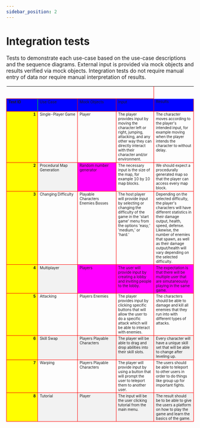 ```yaml
---
sidebar_position: 2
---
```

# Integration tests

Tests to demonstrate each use-case based on the use-case descriptions and the sequence diagrams. External input is provided via mock objects and results verified via mock objects. Integration tests do not require manual entry of data nor require manual interpretation of results.

<table cellspacing="0" style="border-collapse: collapse;">
  <tbody>
    <tr>
    <tr>
      <td class="" style="width: 206.25px; height: 33.75px; font-weight: bold; font-size: 10px; text-align: center; vertical-align: top; border-bottom: 1px solid rgb(255, 0, 0);"></td>
      <td class="" style="width: 195.75px; height: 33.75px; font-weight: bold; font-size: 10px; text-align: center; vertical-align: top; border-bottom: 1px solid rgb(255, 0, 0);"></td>
      <td class="" style="width: 164.25px; height: 33.75px; font-weight: bold; font-size: 10px; text-align: center; vertical-align: top; border-bottom: 1px solid rgb(255, 0, 0);"></td>
      <td class="" style="width: 164.25px; height: 33.75px; font-weight: bold; font-size: 10px; text-align: center; vertical-align: top; border-bottom: 1px solid rgb(255, 0, 0); border-right: 1px solid rgb(255, 0, 0);"></td>
    </tr>
    <tr>
      <td class="" style="background-color: rgb(0, 0, 255); width: 164.25px; height: 33.75px; font-weight: bold; font-size: 10px; text-align: left; vertical-align: top; border-bottom: 1px solid rgb(255, 0, 0); border-right: 1px solid rgb(0, 255, 0); border-left: 1px solid rgb(255, 0, 0);">Test ID</td>
      <td class="" style="background-color: rgb(0, 0, 255); width: 206.25px; height: 33.75px; font-size: 10px; text-align: left; vertical-align: top; border-bottom: 1px solid rgb(255, 0, 0); border-right: 1px solid rgb(255, 0, 0);">Use Case</td>
      <td class="" style="background-color: rgb(0, 0, 255); width: 195.75px; height: 33.75px; font-size: 10px; text-align: left; vertical-align: top; border-bottom: 1px solid rgb(255, 0, 0); border-right: 1px solid rgb(255, 0, 0);">Mock Objects</td>
      <td class="" style="background-color: rgb(0, 0, 255); width: 164.25px; height: 33.75px; font-size: 10px; text-align: left; vertical-align: top; border-bottom: 1px solid rgb(255, 0, 0); border-right: 1px solid rgb(255, 0, 0);">Input</td>
      <td class="" style="background-color: rgb(0, 0, 255); width: 164.25px; height: 33.75px; font-size: 10px; text-align: left; vertical-align: top; border-bottom: 1px solid rgb(255, 0, 0); border-right: 1px solid rgb(255, 0, 0);">Results</td>
    </tr>
    <tr>
      <td class="" style="background-color: rgb(255, 255, 0); width: 164.25px; height: 62.25px; font-weight: bold; font-size: 10px; text-align: right; vertical-align: top; border-bottom: 1px solid rgb(255, 0, 0); border-right: 1px solid rgb(255, 0, 0); border-left: 1px solid rgb(255, 0, 0);">1</td>
      <td class="" style="width: 206.25px; height: 62.25px; font-size: 10px; text-align: left; vertical-align: top; border-bottom: 1px solid rgb(255, 0, 0); border-right: 1px solid rgb(255, 0, 0);">Single-Player Game</td>
      <td class="" style="width: 195.75px; height: 62.25px; font-size: 10px; text-align: left; vertical-align: top; border-bottom: 1px solid rgb(255, 0, 0); border-right: 1px solid rgb(255, 0, 0);">Player</td>
      <td class="" style="width: 164.25px; height: 62.25px; font-size: 10px; text-align: left; vertical-align: top; border-bottom: 1px solid rgb(255, 0, 0); border-right: 1px solid rgb(255, 0, 0);">The player provides input by moving the character left or right, jumping, attacking, and any other way they can directly interact with their character and/or environment.</td>
      <td class="" style="width: 164.25px; height: 62.25px; font-size: 10px; text-align: left; vertical-align: top; border-bottom: 1px solid rgb(255, 0, 0); border-right: 1px solid rgb(255, 0, 0);">The character moves according to the player's intended input, for example moving when the player intends the character to without delay.</td>
    </tr>
    <tr>
      <td class="" style="background-color: rgb(255, 255, 0); width: 164.25px; height: 48px; font-weight: bold; font-size: 10px; text-align: right; vertical-align: top; border-bottom: 1px solid rgb(255, 0, 0); border-right: 1px solid rgb(255, 0, 0); border-left: 1px solid rgb(255, 0, 0);">2</td>
      <td class="" style="background-color: rgb(242, 242, 242); width: 206.25px; height: 48px; font-size: 10px; text-align: left; vertical-align: top; border-bottom: 1px solid rgb(255, 0, 0); border-right: 1px solid rgb(255, 0, 0);">Procedural Map Generation
</td>
      <td class="" style="background-color: rgb(255, 0, 255); width: 195.75px; height: 48px; font-size: 10px; text-align: left; vertical-align: top; border-bottom: 1px solid rgb(255, 0, 0); border-right: 1px solid rgb(255, 0, 0);">Random number generator</td>
      <td class="" style="width: 164.25px; height: 48px; font-size: 10px; text-align: left; vertical-align: top; border-bottom: 1px solid rgb(255, 0, 0); border-right: 1px solid rgb(255, 0, 0);">The necessary input is the size of the map, for example 10 by 10 map blocks.</td>
      <td class="" style="width: 164.25px; height: 48px; font-size: 10px; text-align: left; vertical-align: top; border-bottom: 1px solid rgb(255, 0, 0); border-right: 1px solid rgb(255, 0, 0);">We should expect a procedurally generated map so that the player can access every map block.</td>
    </tr>
    <tr>
      <td class="" style="background-color: rgb(255, 255, 0); width: 164.25px; height: 51.75px; font-weight: bold; font-size: 10px; text-align: right; vertical-align: top; border-bottom: 1px solid rgb(255, 0, 0); border-right: 1px solid rgb(255, 0, 0); border-left: 1px solid rgb(255, 0, 0);">3</td>
      <td class="" style="width: 206.25px; height: 51.75px; font-size: 10px; text-align: left; vertical-align: top; border-bottom: 1px solid rgb(255, 0, 0); border-right: 1px solid rgb(255, 0, 0);">Changing Difficulty</td>
      <td class="" style="width: 195.75px; height: 51.75px; font-size: 10px; text-align: left; vertical-align: top; border-bottom: 1px solid rgb(255, 0, 0); border-right: 1px solid rgb(255, 0, 0);">Playable Characters
Enemies
Bosses</td>
      <td class="" style="width: 164.25px; height: 51.75px; font-size: 10px; text-align: left; vertical-align: top; border-bottom: 1px solid rgb(255, 0, 0); border-right: 1px solid rgb(255, 0, 0);">The host player will provide input by selecting or changing the difficulty of the game in the 'start game' menu from the options 'easy,' 'medium,' or 'hard.'</td>
      <td class="" style="width: 164.25px; height: 51.75px; font-size: 10px; text-align: left; vertical-align: top; border-bottom: 1px solid rgb(255, 0, 0); border-right: 1px solid rgb(255, 0, 0);">Depending on the selected difficulty, the player's characters will have different statistics in their damage output, health, speed, defense. Likewise, the number of enemies that spawn, as well as their damage output/health will vary depending on the selected difficulty.</td>
    </tr>
    <tr>
      <td class="" style="background-color: rgb(255, 255, 0); width: 164.25px; height: 43.5px; font-weight: bold; font-size: 10px; text-align: right; vertical-align: top; border-bottom: 1px solid rgb(255, 0, 0); border-right: 1px solid rgb(255, 0, 0); border-left: 1px solid rgb(255, 0, 0);">4</td>
      <td class="" style="background-color: rgb(242, 242, 242); width: 206.25px; height: 43.5px; font-size: 10px; text-align: left; vertical-align: top; border-bottom: 1px solid rgb(255, 0, 0); border-right: 1px solid rgb(255, 0, 0);">Multiplayer</td>
      <td class="" style="background-color: rgb(255, 0, 255); width: 195.75px; height: 43.5px; font-size: 10px; text-align: left; vertical-align: top; border-bottom: 1px solid rgb(255, 0, 0); border-right: 1px solid rgb(255, 0, 0);">Players </td>
      <td class="" style="background-color: rgb(255, 0, 255); width: 164.25px; height: 43.5px; font-size: 10px; text-align: left; vertical-align: top; border-bottom: 1px solid rgb(255, 0, 0); border-right: 1px solid rgb(255, 0, 0);">The user will provide input by creating a lobby and inviting people to the lobby. </td>
      <td class="" style="background-color: rgb(255, 0, 255); width: 164.25px; height: 43.5px; font-size: 10px; text-align: left; vertical-align: top; border-bottom: 1px solid rgb(255, 0, 0); border-right: 1px solid rgb(255, 0, 0);">The expectation is that there will be multiple user that are simutaneously playing in the same game.</td>
    </tr>
    <tr>
      <td class="" style="background-color: rgb(255, 255, 0); width: 164.25px; height: 63.75px; font-weight: bold; font-size: 10px; text-align: right; vertical-align: top; border-bottom: 1px solid rgb(255, 0, 0); border-right: 1px solid rgb(255, 0, 0); border-left: 1px solid rgb(255, 0, 0);">5</td>
      <td class="" style="width: 206.25px; height: 63.75px; font-size: 10px; text-align: left; vertical-align: top; border-bottom: 1px solid rgb(255, 0, 0); border-right: 1px solid rgb(255, 0, 0);">Attacking</td>
      <td class="" style="width: 195.75px; height: 63.75px; font-size: 10px; text-align: left; vertical-align: top; border-bottom: 1px solid rgb(255, 0, 0); border-right: 1px solid rgb(255, 0, 0);">Players
Enemies</td>
      <td class="" style="width: 164.25px; height: 63.75px; font-size: 10px; text-align: left; vertical-align: top; border-bottom: 1px solid rgb(255, 0, 0); border-right: 1px solid rgb(255, 0, 0);">The player provides input by clicking specific buttons that will allow the user to do a specific attack which will be able to interact with enemies. </td>
      <td class="" style="width: 164.25px; height: 63.75px; font-size: 10px; text-align: left; vertical-align: top; border-bottom: 1px solid rgb(255, 0, 0); border-right: 1px solid rgb(255, 0, 0);">The characters should be able to damage and kill all enemies that they run into with different types of attacks.</td>
    </tr>
    <tr>
      <td class="" style="background-color: rgb(255, 255, 0); width: 164.25px; height: 49.5px; font-weight: bold; font-size: 10px; text-align: right; vertical-align: top; border-bottom: 1px solid rgb(255, 0, 0); border-right: 1px solid rgb(255, 0, 0); border-left: 1px solid rgb(255, 0, 0);">6</td>
      <td class="" style="background-color: rgb(242, 242, 242); width: 206.25px; height: 49.5px; font-size: 10px; text-align: left; vertical-align: top; border-bottom: 1px solid rgb(255, 0, 0); border-right: 1px solid rgb(255, 0, 0);">Skill Swap</td>
      <td class="" style="background-color: rgb(242, 242, 242); width: 195.75px; height: 49.5px; font-size: 10px; text-align: left; vertical-align: top; border-bottom: 1px solid rgb(255, 0, 0); border-right: 1px solid rgb(255, 0, 0);">Players
Playable Characters</td>
      <td class="" style="background-color: rgb(242, 242, 242); width: 164.25px; height: 49.5px; font-size: 10px; text-align: left; vertical-align: top; border-bottom: 1px solid rgb(255, 0, 0); border-right: 1px solid rgb(255, 0, 0);">The player will be able to drag and drop abilities into their skill slots. </td>
      <td class="" style="background-color: rgb(242, 242, 242); width: 164.25px; height: 49.5px; font-size: 10px; text-align: left; vertical-align: top; border-bottom: 1px solid rgb(255, 0, 0); border-right: 1px solid rgb(255, 0, 0);">Every character will have a unique skill set that will be able to change after leveling up.</td>
    </tr>
    <tr>
      <td class="" style="background-color: rgb(255, 255, 0); width: 164.25px; height: 48px; font-weight: bold; font-size: 10px; text-align: right; vertical-align: top; border-bottom: 1px solid rgb(255, 0, 0); border-right: 1px solid rgb(255, 0, 0); border-left: 1px solid rgb(255, 0, 0);">7</td>
      <td class="" style="width: 206.25px; height: 48px; font-size: 10px; text-align: left; vertical-align: top; border-bottom: 1px solid rgb(255, 0, 0); border-right: 1px solid rgb(255, 0, 0);">Warping</td>
      <td class="" style="width: 195.75px; height: 48px; font-size: 10px; text-align: left; vertical-align: top; border-bottom: 1px solid rgb(255, 0, 0); border-right: 1px solid rgb(255, 0, 0);">Players
Playable Characters</td>
      <td class="" style="width: 164.25px; height: 48px; font-size: 10px; text-align: left; vertical-align: top; border-bottom: 1px solid rgb(255, 0, 0); border-right: 1px solid rgb(255, 0, 0);">The player will provide input by using a button that will prompt the user to teleport them to another user. </td>
      <td class="" style="width: 164.25px; height: 48px; font-size: 10px; text-align: left; vertical-align: top; border-bottom: 1px solid rgb(255, 0, 0); border-right: 1px solid rgb(255, 0, 0);">The users should be able to teleport to other users in order to do things like group up for important fights. </td>
    </tr>
    <tr>
      <td class="" style="background-color: rgb(255, 255, 0); width: 164.25px; height: 47.25px; font-weight: bold; font-size: 10px; text-align: right; vertical-align: top; border-bottom: 1px solid rgb(255, 0, 0); border-right: 1px solid rgb(255, 0, 0); border-left: 1px solid rgb(255, 0, 0);">8</td>
      <td class="" style="background-color: rgb(242, 242, 242); width: 206.25px; height: 47.25px; font-size: 10px; text-align: left; vertical-align: top; border-bottom: 1px solid rgb(255, 0, 0); border-right: 1px solid rgb(255, 0, 0);">Tutorial</td>
      <td class="" style="background-color: rgb(242, 242, 242); width: 195.75px; height: 47.25px; font-size: 10px; text-align: left; vertical-align: top; border-bottom: 1px solid rgb(255, 0, 0); border-right: 1px solid rgb(255, 0, 0);">Player</td>
      <td class="" style="background-color: rgb(242, 242, 242); width: 164.25px; height: 47.25px; font-size: 10px; text-align: left; vertical-align: top; border-bottom: 1px solid rgb(255, 0, 0); border-right: 1px solid rgb(255, 0, 0);">The input will be the user clicking tutorial from the main menu. </td>
      <td class="" style="background-color: rgb(242, 242, 242); width: 164.25px; height: 47.25px; font-size: 10px; text-align: left; vertical-align: top; border-bottom: 1px solid rgb(255, 0, 0); border-right: 1px solid rgb(255, 0, 0);">The result should be to be able to give the users a platform on how to play the game and learn the basics of the game. </td>
    </tr>
  </tbody>
</table>
